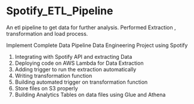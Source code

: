 # Spotify_ETL_Pipeline
An etl pipeline to get data for further analysis. Performed Extraction , transformation and load process.

Implement Complete Data Pipeline Data Engineering Project using Spotify

1. Integrating with Spotify API and extracting Data
2. Deploying code on AWS Lambda for Data Extraction
3. Adding trigger to run the extraction automatically
4. Writing transformation function
5. Building automated trigger on transformation function
6. Store files on S3 properly
7. Building Analytics Tables on data files using Glue and Athena


